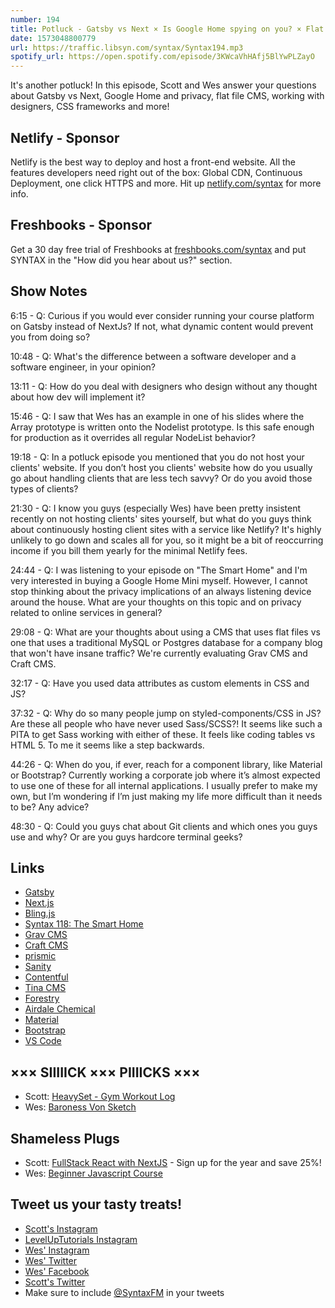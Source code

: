 ```yaml
---
number: 194
title: Potluck - Gatsby vs Next × Is Google Home spying on you? × Flat File CMS × CSS Frameworks × Hosting Client Sites × More!
date: 1573048800779
url: https://traffic.libsyn.com/syntax/Syntax194.mp3
spotify_url: https://open.spotify.com/episode/3KWcaVhHAfj5BlYwPLZayO
---
```


It's another potluck! In this episode, Scott and Wes answer your questions about Gatsby vs Next, Google Home and privacy, flat file CMS, working with designers, CSS frameworks and more!

## Netlify - Sponsor
Netlify is the best way to deploy and host a front-end website. All the features developers need right out of the box: Global CDN, Continuous Deployment, one click HTTPS and more. Hit up [netlify.com/syntax](https://netlify.com/syntax) for more info.

## Freshbooks - Sponsor
Get a 30 day free trial of Freshbooks at [freshbooks.com/syntax](https://freshbooks.com/syntax) and put SYNTAX in the "How did you hear about us?" section.

## Show Notes

6:15 - Q: Curious if you would ever consider running your course platform on Gatsby instead of NextJs? If not, what dynamic content would prevent you from doing so?

10:48 - Q: What's the difference between a software developer and a software engineer, in your opinion?

13:11 - Q: How do you deal with designers who design without any thought about how dev will implement it?

15:46 - Q: I saw that Wes has an example in one of his slides where the Array prototype is written onto the Nodelist prototype. Is this safe enough for production as it overrides all regular NodeList behavior? 

19:18 - Q: In a potluck episode you mentioned that you do not host your clients' website. If you don’t host you clients' website how do you usually go about handling clients that are less tech savvy? Or do you avoid those types of clients?

21:30 - Q: I know you guys (especially Wes) have been pretty insistent recently on not hosting clients' sites yourself, but what do you guys think about continuously hosting client sites with a service like Netlify? It's highly unlikely to go down and scales all for you, so it might be a bit of reoccurring income if you bill them yearly for the minimal Netlify fees.

24:44 - Q: I was listening to your episode on "The Smart Home" and I'm very interested in buying a Google Home Mini myself. However, I cannot stop thinking about the privacy implications of an always listening device around the house. What are your thoughts on this topic and on privacy related to online services in general?

29:08 - Q: What are your thoughts about using a CMS that uses flat files vs one that uses a traditional MySQL or Postgres database for a company blog that won't have insane traffic? We're currently evaluating Grav CMS and Craft CMS.

32:17 - Q: Have you used data attributes as custom elements in CSS and JS?

37:32 - Q: Why do so many people jump on styled-components/CSS in JS? Are these all people who have never used Sass/SCSS?! It seems like such a PITA to get Sass working with either of these. It feels like coding tables vs HTML 5. To me it seems like a step backwards.

44:26 - Q: When do you, if ever, reach for a component library, like Material or Bootstrap? Currently working a corporate job where it’s almost expected to use one of these for all internal applications. I usually prefer to make my own, but I’m wondering if I’m just making my life more difficult than it needs to be? Any advice?

48:30 - Q: Could you guys chat about Git clients and which ones you guys use and why? Or are you guys hardcore terminal geeks?

## Links
* [Gatsby](https://www.gatsbyjs.org/)
* [Next.js](https://nextjs.org/)
* [Bling.js](https://gist.github.com/paulirish/12fb951a8b893a454b32)
* [Syntax 118: The Smart Home](https://syntax.fm/show/118/the-smart-home)
* [Grav CMS](https://getgrav.org/)
* [Craft CMS](https://craftcms.com/)
* [prismic](https://prismic.io/)
* [Sanity](https://www.sanity.io/)
* [Contentful](https://www.contentful.com/)
* [Tina CMS](https://tinacms.org/)
* [Forestry](https://forestry.io/)
* [Airdale Chemical](http://www.airedalechemical.com/)
* [Material](https://material.io/)
* [Bootstrap](https://getbootstrap.com/)
* [VS Code](https://code.visualstudio.com/)

## ××× SIIIIICK ××× PIIIICKS ×××
* Scott: [HeavySet - Gym Workout Log](https://www.runloop.com/heavyset-gym-workout-log-for-iphone)
* Wes: [Baroness Von Sketch](https://www.cbc.ca/baroness/m_site/)

## Shameless Plugs
* Scott: [FullStack React with NextJS](https://www.leveluptutorials.com/pro) - Sign up for the year and save 25%!
* Wes: [Beginner Javascript Course](https://www.beginnerjavascript.com/)

## Tweet us your tasty treats!
* [Scott's Instagram](https://www.instagram.com/stolinski/)
* [LevelUpTutorials Instagram](https://www.instagram.com/LevelUpTutorials/)
* [Wes' Instagram](https://www.instagram.com/wesbos/)
* [Wes' Twitter](https://twitter.com/wesbos)
* [Wes' Facebook](https://www.facebook.com/wesbos.developer)
* [Scott's Twitter](https://twitter.com/stolinski)
* Make sure to include [@SyntaxFM](https://twitter.com/SyntaxFM) in your tweets
